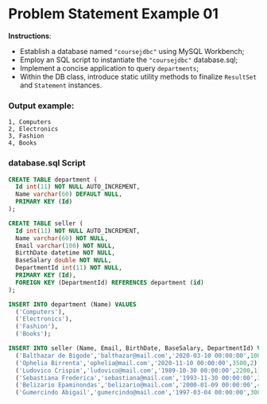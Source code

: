 # Problem Statement Example 01

**Instructions**: 
- Establish a database named `"coursejdbc"` using MySQL Workbench;
- Employ an SQL script to instantiate the `"coursejdbc"` database.sql;
- Implement a concise application to query `departments`;
- Within the DB class, introduce static utility methods to finalize `ResultSet` and `Statement` instances.

### Output example:
```
1, Computers
2, Electronics
3, Fashion
4, Books
```

### database.sql Script
```sql
CREATE TABLE department (
  Id int(11) NOT NULL AUTO_INCREMENT,
  Name varchar(60) DEFAULT NULL,
  PRIMARY KEY (Id)
);

CREATE TABLE seller (
  Id int(11) NOT NULL AUTO_INCREMENT,
  Name varchar(60) NOT NULL,
  Email varchar(100) NOT NULL,
  BirthDate datetime NOT NULL,
  BaseSalary double NOT NULL,
  DepartmentId int(11) NOT NULL,
  PRIMARY KEY (Id),
  FOREIGN KEY (DepartmentId) REFERENCES department (id)
);

INSERT INTO department (Name) VALUES 
  ('Computers'),
  ('Electronics'),
  ('Fashion'),
  ('Books');

INSERT INTO seller (Name, Email, BirthDate, BaseSalary, DepartmentId) VALUES 
  ('Balthazar de Bigode','balthazar@mail.com','2020-03-10 00:00:00',1000,1),
  ('Ophelia Birrenta','ophelia@mail.com','2020-11-10 00:00:00',3500,2),
  ('Ludovico Crispim','ludovico@mail.com','1989-10-30 00:00:00',2200,1),
  ('Sebastiana Frederica','sebastiana@mail.com','1993-11-30 00:00:00',3000,4),
  ('Belizario Epaminondas','belizario@mail.com','2000-01-09 00:00:00',4000,3),
  ('Gumercindo Abigail','gumercindo@mail.com','1997-03-04 00:00:00',3000,2);

```